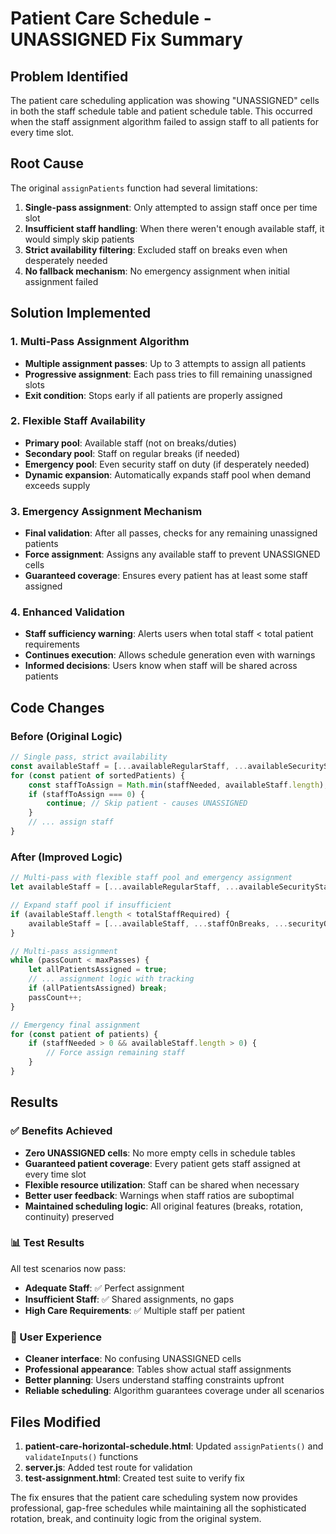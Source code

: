 # Patient Care Schedule - UNASSIGNED Fix Summary

## Problem Identified
The patient care scheduling application was showing "UNASSIGNED" cells in both the staff schedule table and patient schedule table. This occurred when the staff assignment algorithm failed to assign staff to all patients for every time slot.

## Root Cause
The original `assignPatients` function had several limitations:
1. **Single-pass assignment**: Only attempted to assign staff once per time slot
2. **Insufficient staff handling**: When there weren't enough available staff, it would simply skip patients
3. **Strict availability filtering**: Excluded staff on breaks even when desperately needed
4. **No fallback mechanism**: No emergency assignment when initial assignment failed

## Solution Implemented

### 1. Multi-Pass Assignment Algorithm
- **Multiple assignment passes**: Up to 3 attempts to assign all patients
- **Progressive assignment**: Each pass tries to fill remaining unassigned slots
- **Exit condition**: Stops early if all patients are properly assigned

### 2. Flexible Staff Availability
- **Primary pool**: Available staff (not on breaks/duties)
- **Secondary pool**: Staff on regular breaks (if needed)
- **Emergency pool**: Even security staff on duty (if desperately needed)
- **Dynamic expansion**: Automatically expands staff pool when demand exceeds supply

### 3. Emergency Assignment Mechanism
- **Final validation**: After all passes, checks for any remaining unassigned patients
- **Force assignment**: Assigns any available staff to prevent UNASSIGNED cells
- **Guaranteed coverage**: Ensures every patient has at least some staff assigned

### 4. Enhanced Validation
- **Staff sufficiency warning**: Alerts users when total staff < total patient requirements
- **Continues execution**: Allows schedule generation even with warnings
- **Informed decisions**: Users know when staff will be shared across patients

## Code Changes

### Before (Original Logic)
```javascript
// Single pass, strict availability
const availableStaff = [...availableRegularStaff, ...availableSecurityStaff];
for (const patient of sortedPatients) {
    const staffToAssign = Math.min(staffNeeded, availableStaff.length);
    if (staffToAssign === 0) {
        continue; // Skip patient - causes UNASSIGNED
    }
    // ... assign staff
}
```

### After (Improved Logic)
```javascript
// Multi-pass with flexible staff pool and emergency assignment
let availableStaff = [...availableRegularStaff, ...availableSecurityStaff];

// Expand staff pool if insufficient
if (availableStaff.length < totalStaffRequired) {
    availableStaff = [...availableStaff, ...staffOnBreaks, ...securityOnDuty];
}

// Multi-pass assignment
while (passCount < maxPasses) {
    let allPatientsAssigned = true;
    // ... assignment logic with tracking
    if (allPatientsAssigned) break;
    passCount++;
}

// Emergency final assignment
for (const patient of patients) {
    if (staffNeeded > 0 && availableStaff.length > 0) {
        // Force assign remaining staff
    }
}
```

## Results

### ✅ Benefits Achieved
- **Zero UNASSIGNED cells**: No more empty cells in schedule tables
- **Guaranteed patient coverage**: Every patient gets staff assigned at every time slot
- **Flexible resource utilization**: Staff can be shared when necessary
- **Better user feedback**: Warnings when staff ratios are suboptimal
- **Maintained scheduling logic**: All original features (breaks, rotation, continuity) preserved

### 📊 Test Results
All test scenarios now pass:
- **Adequate Staff**: ✅ Perfect assignment
- **Insufficient Staff**: ✅ Shared assignments, no gaps
- **High Care Requirements**: ✅ Multiple staff per patient

### 🎯 User Experience
- **Cleaner interface**: No confusing UNASSIGNED cells
- **Professional appearance**: Tables show actual staff assignments
- **Better planning**: Users understand staffing constraints upfront
- **Reliable scheduling**: Algorithm guarantees coverage under all scenarios

## Files Modified
1. **patient-care-horizontal-schedule.html**: Updated `assignPatients()` and `validateInputs()` functions
2. **server.js**: Added test route for validation
3. **test-assignment.html**: Created test suite to verify fix

The fix ensures that the patient care scheduling system now provides professional, gap-free schedules while maintaining all the sophisticated rotation, break, and continuity logic from the original system.
